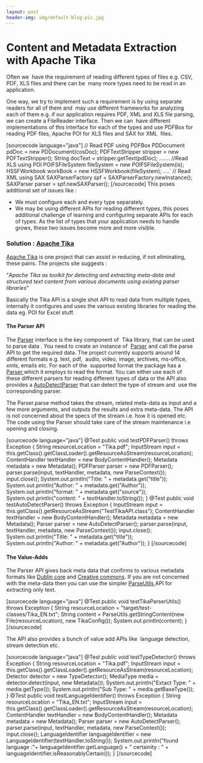 ```yaml
---
layout: post
header-img: img/default-blog-pic.jpg
---
```


# Content and Metadata Extraction with Apache Tika

Often we  have the requirement of reading different types of files e.g. CSV, PDF, XLS files and there can be  many more types need to be read in an application.

One way, we try to implement such a requirement is by using separate readers for all of them and  may use different frameworks for analyzing each of them e.g. if our application requires PDF, XML and XLS file parsing, we can create a FileReader interface. Then we can  have different implementations of this interface for each of the types and use PDFBox for reading PDF files, Apache POI for XLS files and SAX for XML  files.

[sourcecode language="java"] // Read PDF using PDFBox PDDocument pdDoc = new PDDocument(cosDoc); PDFTextStripper stripper = new PDFTextStripper(); String docText = stripper.getText(pdDoc); ....... //Read XLS using POI POIFSFileSystem fileSystem = new POIFSFileSystem(is); HSSFWorkbook workBook = new HSSFWorkbook(fileSystem); ....` // Read XML using SAX SAXParserFactory spf = SAXParserFactory.newInstance(); SAXParser parser = spf.newSAXParser(); [/sourcecode] This poses additional set of issues like : 

  * We must configure each and every type separately.
  * We may be using different APIs for reading different types, this poses additional challenge of learning and configuring separate APIs for each of types.
As the list of types that your application needs to handle grows, these two issues become more and more visible. 

### Solution : [Apache Tika](http://tika.apache.org/)

[Apache Tika](http://tika.apache.org/) is one project that can assist in reducing, if not eliminating, these pains. The projects site suggests :

"_Apache Tika as toolkit for detecting and extracting meta-data and structured text content from various documents using existing parser libraries_"

Basically the Tika API is a single shot API to read data from multiple types, internally it configures and uses the various existing libraries for reading the data eg. POI for Excel stuff.

#### **The Parser API**

The [Parser](http://tika.apache.org/0.7/api/org/apache/tika/parser/Parser.html) interface is the key component of  Tika library, that can be used to parse data . You need to create an instance of  [Parser](http://tika.apache.org/0.7/api/org/apache/tika/parser/Parser.html) and call the parse API to get the required data. The project currently supports around 14 different formats e.g. text, pdf,  audio, video, image, archives, ms-office, xmls, emails etc. For each of the  supported format the package has a [Parser ](http://tika.apache.org/0.7/api/org/apache/tika/parser/Parser.html)which it employs to read the format. You can either use each of these different parsers for reading different types of data or the API also provides a [AutoDetectParser](http://tika.apache.org/0.7/api/org/apache/tika/parser/AutoDetectParser.html) that can detect the type of stream and  use the corresponding parser.

The Parser.parse method takes the stream, related meta-data as input and a few more arguments, and outputs the results and extra meta-data. The API is not concerned about the specs of the stream i.e. how it is opened etc. The code using the Parser should take care of the stream maintenance i.e opening and closing.

[sourcecode language="java"] @Test public void testPDFParser() throws Exception { String resourceLocation = &quot;Tika.pdf&quot;; InputStream input = this.getClass().getClassLoader().getResourceAsStream(resourceLocation); ContentHandler textHandler = new BodyContentHandler(); Metadata metadata = new Metadata(); PDFParser parser = new PDFParser(); parser.parse(input, textHandler, metadata, new ParseContext()); input.close(); System.out.println(&quot;Title: &quot; + metadata.get(&quot;title&quot;)); System.out.println(&quot;Author: &quot; + metadata.get(&quot;Author&quot;)); System.out.println(&quot;format: &quot; + metadata.get(&quot;source&quot;)); System.out.println(&quot;content: &quot; + textHandler.toString()); } @Test public void testAutoDetectParser() throws Exception { InputStream input = this.getClass().getResourceAsStream(&quot;TestTikaAPI.class&quot;); ContentHandler textHandler = new BodyContentHandler(); Metadata metadata = new Metadata(); Parser parser = new AutoDetectParser(); parser.parse(input, textHandler, metadata, new ParseContext()); input.close(); System.out.println(&quot;Title: &quot; + metadata.get(&quot;title&quot;)); System.out.println(&quot;Author: &quot; + metadata.get(&quot;Author&quot;)); } [/sourcecode] 

#### The Value-Adds

The Parser API gives back meta data that confirms to various metadata formats like [Dublin core](http://dublincore.org/) and [Creative commons](http://creativecommons.org/). If you are not concerned with the meta-data then you can use the simpler [ParseUtils ](http://tika.apache.org/0.7/api/org/apache/tika/utils/ParseUtils.html)API for extracting only text.

[sourcecode language="java"] @Test public void testTikaParserUtils() throws Exception { String resourceLocation = &quot;target/test-classes/Tika_EN.txt&quot;; String content = ParseUtils.getStringContent(new File(resourceLocation), new TikaConfig()); System.out.println(content); } [/sourcecode] 

The API also provides a bunch of value add APIs like  language detection, stream detection etc.

[sourcecode language="java"] @Test public void testTypeDetector() throws Exception { String resourceLocation = &quot;Tika.pdf&quot;; InputStream input = this.getClass().getClassLoader().getResourceAsStream(resourceLocation); Detector detector = new TypeDetector(); MediaType media = detector.detect(input, new Metadata()); System.out.println(&quot;Extact Type: &quot; + media.getType()); System.out.println(&quot;Sub Type: &quot; + media.getBaseType()); } @Test public void testLanguageIdentifier() throws Exception { String resourceLocation = &quot;Tika_EN.txt&quot;; InputStream input = this.getClass().getClassLoader().getResourceAsStream(resourceLocation); ContentHandler textHandler = new BodyContentHandler(); Metadata metadata = new Metadata(); Parser parser = new AutoDetectParser(); parser.parse(input, textHandler, metadata, new ParseContext()); input.close(); LanguageIdentifier languageIdentifier = new LanguageIdentifier(textHandler.toString()); System.out.println(&quot;found language :&quot;+ languageIdentifier.getLanguage() + &quot; certainity : &quot; + languageIdentifier.isReasonablyCertain()); } [/sourcecode]